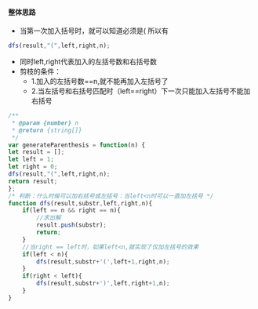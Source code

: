 #### 整体思路
- 当第一次加入括号时，就可以知道必须是( 所以有
```javascript
dfs(result,"(",left,right,n);
```
- 同时left,right代表加入的左括号数和右括号数
- 剪枝的条件：
    - 1.加入的左括号数==n,就不能再加入左括号了
    - 2.当左括号和右括号匹配时（left==right）下一次只能加入左括号不能加右括号

```javascript
/**
 * @param {number} n
 * @return {string[]}
 */
var generateParenthesis = function(n) {
let result = [];
let left = 1;
let right = 0;
dfs(result,"(",left,right,n);
return result;
};
/* 判断：什么时候可以加右括号或左括号：当left<n时可以一直加左括号 */
function dfs(result,substr,left,right,n){
    if(left == n && right == n){
        //求出解
        result.push(substr);
        return;
    }
    //当right == left时，如果left<n,就实现了仅加左括号的效果
    if(left < n){
        dfs(result,substr+'(',left+1,right,n);
    }
    if(right < left){
        dfs(result,substr+')',left,right+1,n);
    }
}
```
